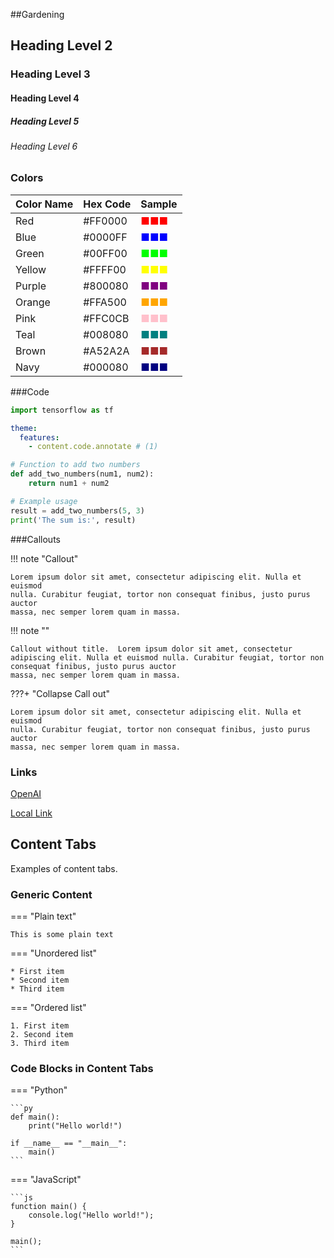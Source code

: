 
##Gardening

## Heading Level 2
### Heading Level 3
#### Heading Level 4
##### Heading Level 5
###### Heading Level 6


### Colors

| Color Name | Hex Code | Sample |
|------------|----------|---------|
| Red        | #FF0000  | <span style="color:#FF0000">■■■</span> |
| Blue       | #0000FF  | <span style="color:#0000FF">■■■</span> |
| Green      | #00FF00  | <span style="color:#00FF00">■■■</span> |
| Yellow     | #FFFF00  | <span style="color:#FFFF00">■■■</span> |
| Purple     | #800080  | <span style="color:#800080">■■■</span> |
| Orange     | #FFA500  | <span style="color:#FFA500">■■■</span> |
| Pink       | #FFC0CB  | <span style="color:#FFC0CB">■■■</span> |
| Teal       | #008080  | <span style="color:#008080">■■■</span> |
| Brown      | #A52A2A  | <span style="color:#A52A2A">■■■</span> |
| Navy       | #000080  | <span style="color:#000080">■■■</span> |




###Code

``` py
import tensorflow as tf
```

``` yaml
theme:
  features:
    - content.code.annotate # (1)
```


```py title="add_numbers.py" 
# Function to add two numbers
def add_two_numbers(num1, num2):
    return num1 + num2

# Example usage
result = add_two_numbers(5, 3)
print('The sum is:', result)
```


###Callouts

!!! note "Callout"

    Lorem ipsum dolor sit amet, consectetur adipiscing elit. Nulla et euismod
    nulla. Curabitur feugiat, tortor non consequat finibus, justo purus auctor
    massa, nec semper lorem quam in massa.




!!! note ""

    Callout without title.  Lorem ipsum dolor sit amet, consectetur adipiscing elit. Nulla et euismod nulla. Curabitur feugiat, tortor non consequat finibus, justo purus auctor
    massa, nec semper lorem quam in massa.


???+ "Collapse Call out"

    Lorem ipsum dolor sit amet, consectetur adipiscing elit. Nulla et euismod
    nulla. Curabitur feugiat, tortor non consequat finibus, justo purus auctor
    massa, nec semper lorem quam in massa.





### Links

[OpenAI](https://www.openai.com)

[Local Link](./local_file.md)







## Content Tabs

Examples of content tabs.

### Generic Content

=== "Plain text"

    This is some plain text

=== "Unordered list"

    * First item
    * Second item
    * Third item

=== "Ordered list"

    1. First item
    2. Second item
    3. Third item


### Code Blocks in Content Tabs

=== "Python"

    ```py
    def main():
        print("Hello world!")

    if __name__ == "__main__":
        main()
    ```

=== "JavaScript"

    ```js
    function main() {
        console.log("Hello world!");
    }

    main();
    ```